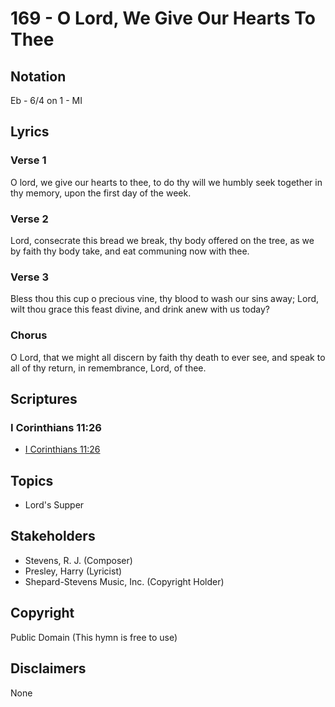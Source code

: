 # 169 - O Lord, We Give Our Hearts To Thee

## Notation

Eb - 6/4 on 1 - MI

## Lyrics

### Verse 1

O lord, we give our hearts to thee, to do thy will we humbly seek together in thy memory, upon the first day of the week.

### Verse 2

Lord, consecrate this bread we break, thy body offered on the tree, as we by faith thy body take, and eat communing now with thee.

### Verse 3

Bless thou this cup o precious vine, thy blood to wash our sins away; Lord, wilt thou grace this feast divine, and drink anew with us today?

### Chorus

O Lord, that we might all discern by faith thy death to ever see, and speak to all of thy return, in remembrance, Lord, of thee.


## Scriptures

### I Corinthians 11:26

- [I Corinthians 11:26](https://www.biblegateway.com/passage/?search=I%20Corinthians%2011%3A26)


## Topics

- Lord's Supper

## Stakeholders

- Stevens, R. J. (Composer)
- Presley, Harry (Lyricist)
- Shepard-Stevens Music, Inc. (Copyright Holder)

## Copyright

Public Domain
(This hymn is free to use)

## Disclaimers

None

